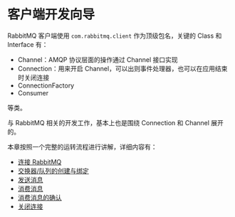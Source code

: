 # 客户端开发向导
RabbitMQ 客户端使用 `com.rabbitmq.client` 作为顶级包名，关键的 Class 和 Interface 有：

- Channel：AMQP 协议层面的操作通过 Channel 接口实现
- Connection：用来开启 Channel，可以出则事件处理器，也可以在应用结束时关闭连接
- ConnectionFactory
- Consumer 

等类。

与 RabbitMQ 相关的开发工作，基本上也是围绕 Connection 和 Channel 展开的。

本章按照一个完整的运转流程进行讲解，详细内容有：

- [连接 RabbitMQ](./01.md)
- [交换器/队列的创建与绑定](./02.md)
- [发送消息](./03.md)
- [消费消息](./04.md)
- [消费消息的确认](./05.md)
- [关闭连接](./06.md)

